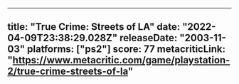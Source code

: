 
---
title: "True Crime: Streets of LA"
date: "2022-04-09T23:38:29.028Z"
releaseDate: "2003-11-03"
platforms: ["ps2"]
score: 77
metacriticLink: "https://www.metacritic.com/game/playstation-2/true-crime-streets-of-la"
---
